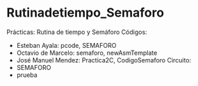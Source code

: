 # Rutinadetiempo_Semaforo
Prácticas: Rutina de tiempo y Semáforo
Códigos:
- Esteban Ayala: pcode, SEMAFORO
- Octavio de Marcelo: semaforo, newAsmTemplate
- José Manuel Mendez: Practica2C, CodigoSemaforo
Circuito:
- SEMAFORO
- prueba
